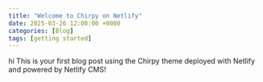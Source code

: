 ```yaml
---
title: "Welcome to Chirpy on Netlify"
date: 2025-03-26 12:00:00 +0000
categories: [Blog]
tags: [getting started]
---
```

hi
This is your first blog post using the Chirpy theme deployed with Netlify and powered by Netlify CMS!
